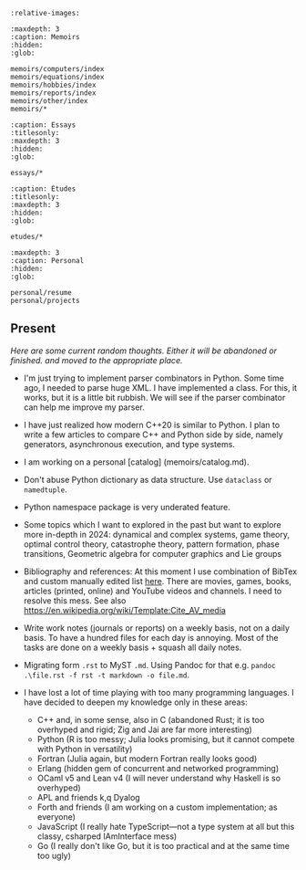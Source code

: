 ```{include} ../README.md
:relative-images:
```

```{toctree}
:maxdepth: 3
:caption: Memoirs
:hidden:
:glob:

memoirs/computers/index
memoirs/equations/index
memoirs/hobbies/index
memoirs/reports/index
memoirs/other/index
memoirs/*
```

```{toctree}
:caption: Essays 
:titlesonly:
:maxdepth: 3
:hidden:
:glob:

essays/*
```

```{toctree}
:caption: Études 
:titlesonly:
:maxdepth: 3
:hidden:
:glob:

etudes/*
```

```{toctree}
:maxdepth: 3
:caption: Personal
:hidden:
:glob:

personal/resume
personal/projects
```

## Present

*Here are some current random thoughts. Either it will be abandoned or finished. and moved to the appropriate place.*

- I'm just trying to implement parser combinators in Python.
Some time ago, I needed to parse huge XML. I have implemented a class.
For this, it works, but it is a little bit rubbish. We will see if the parser combinator
can help me improve my parser.
- I have just realized how modern C++20 is similar to Python. I plan to write a few articles to
compare C++ and Python side by side, namely generators, asynchronous execution, and type systems.
- I am working on a personal [catalog] (memoirs/catalog.md).
- Don't abuse Python dictionary as data structure. Use `dataclass` or `namedtuple`.
- Python namespace package  is very underated feature.

- Some topics which I want to explored in the past but want to explore more in-depth in 2024: dynamical and complex systems, game theory, optimal control theory, catastrophe theory, pattern formation, phase transitions, Geometric algebra for computer graphics and Lie groups

- Bibliography and references: At this moment I use combination of BibTex and custom manually edited list [here](./memoirs/references.md). There are movies, games, books, articles (printed, online) and YouTube videos and channels. I need to resolve this mess. See also <https://en.wikipedia.org/wiki/Template:Cite_AV_media>

- Write work notes (journals or reports) on a weekly basis, not on a daily basis. To have a hundred files for each day is annoying. Most of the tasks are done on a weekly basis + squash all daily notes.

- Migrating form `.rst` to MyST `.md`. Using Pandoc for that e.g. `pandoc .\file.rst -f rst -t markdown -o file.md`.

- I have lost a lot of time playing with too many programming languages. I have decided to deepen my knowledge only in these areas:

  - C++ and, in some sense, also in C (abandoned Rust; it is too overhyped and rigid; Zig and Jai are far more interesting)
  - Python (R is too messy; Julia looks promising, but it cannot compete with Python in versatility)
  - Fortran (Julia again, but modern Fortran really looks good)
  - Erlang (hidden gem of concurrent and networked programming)
  - OCaml v5 and Lean v4 (I will never understand why Haskell is so overhyped)
  - APL and friends k,q Dyalog
  - Forth and friends (I am working on a custom implementation; as everyone)
  - JavaScript (I really hate TypeScript—not a type system at all but this classy, csharped IAmInterface mess)
  - Go (I really don't like Go, but it is too practical and at the same time too ugly)
